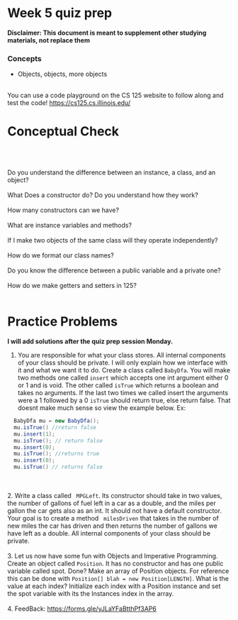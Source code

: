 # Week 5 quiz prep
**Disclaimer: This document is meant to supplement other studying materials, not replace them**<br>

### Concepts
   * Objects, objects, more objects
   <br></br>
   
   You can use a code playground on the CS 125 website to follow along and test the code! https://cs125.cs.illinois.edu/
   

# Conceptual Check
<br></br>

Do you understand the difference between an instance, a class, and an object?
<br></br>
What Does a constructor do? Do you understand how they work?
<br></br>
How many constructors can we have?
<br></br>
What are instance variables and methods?
<br></br>
If I make two objects of the same class will they operate independently?
<br></br>
How do we format our class names?
<br></br>
Do you know the difference between a public variable and a private one?
<br></br>
How do we make getters and setters in 125?
<br></br>

 # Practice Problems
 **I will add solutions after the quiz prep session Monday.**<br>

 
 1. You are responsible for what your class stores. All internal components of your class should be private. I will only explain how we interface with it and what we want it to do. Create a class called `` BabyDfa ``. You will make two methods one called ``insert`` which accepts one int argument either 0 or 1 and is void. The other called ``isTrue`` which returns a boolean and takes no arguments. If the last two times we called insert the arguments were a 1 followed by a 0 `` isTrue `` should return true, else return false. That doesnt make much sense so view the example below.
 Ex:
``` Java
  BabyDfa mu = new BabyDfa();
  mu.isTrue() //return false
  mu.insert(1);
  mu.isTrue(); // return false
  mu.insert(0);
  mu.isTrue(); //returns true
  mu.insert(0);
  mu.isTrue() // returns false
```

  <br></br>
 2. Write a class called `` MPGLeft``. Its constructor should take in two values, the number of gallons of fuel left in a car as a double, and the miles per gallon the car gets also as an int. It should not have a default constructor. Your goal is to create a method `` milesDriven`` that takes in the number of new miles the car has driven and then returns the number of gallons we have left as a double. All internal components of your class should be private.
   <br></br>
 3. Let us now have some fun with Objects and Imperative Programming. Create an object called `` Position ``. It has no constructor and has one public variable called spot. Done? Make an array of Position objects. For reference this can be done with ``Position[] blah = new Position[LENGTH]``. What is the value at each index? Initialize each index with a Position instance and set the spot variable with its the Instances index in the array.
<br></br>
4.
FeedBack: https://forms.gle/yJLaYFaBtthPf3AP6 
  



